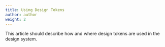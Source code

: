 ```yaml
---
title: Using Design Tokens
author: author
weight: 2
---
```


This article should describe how and where design tokens are used in the design system.
